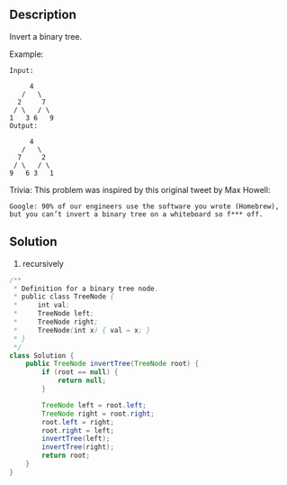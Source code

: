 ## Description

Invert a binary tree.

Example:
```
Input:

     4
   /   \
  2     7
 / \   / \
1   3 6   9
Output:

     4
   /   \
  7     2
 / \   / \
9   6 3   1
```
Trivia:
This problem was inspired by this original tweet by Max Howell:

    Google: 90% of our engineers use the software you wrote (Homebrew), but you can’t invert a binary tree on a whiteboard so f*** off.

## Solution

1. recursively
```java
/**
 * Definition for a binary tree node.
 * public class TreeNode {
 *     int val;
 *     TreeNode left;
 *     TreeNode right;
 *     TreeNode(int x) { val = x; }
 * }
 */
class Solution {
    public TreeNode invertTree(TreeNode root) {
        if (root == null) {
            return null;
        }

        TreeNode left = root.left;
        TreeNode right = root.right;
        root.left = right;
        root.right = left;
        invertTree(left);
        invertTree(right);
        return root;
    }
}
```
